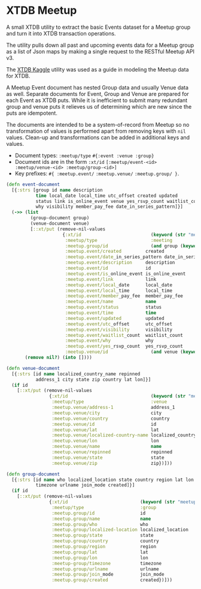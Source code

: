 # XTDB Meetup

A small XTDB utility to extract the basic Events dataset for a Meetup group and turn it into XTDB transaction operations.

The utility pulls down all past and upcoming events data for a Meetup group as a list of Json maps by making a single request to the RESTful Meetup API v3.


The [XTDB Kaggle](https://github.com/xtdb/xtdb-kaggle) utility was used as a guide in modeling the Meetup data for XTDB.

A Meetup Event document has nested Group data and usually Venue data as well. Separate documents for Event, Group and Venue are prepared for each Event as XTDB puts. While it is inefficient to submit many redundant group and venue puts it relieves us of determining which are new since the puts are idempotent.

The documents are intended to be a system-of-record from Meetup so no transformation of values is performed apart from removing keys with `nil` values. Clean-up and transformations can be added in additional keys and values.

- Document types: `:meetup/type` `#{:event :venue :group}`
- Document ids are in the form `:xt/id` `[:meetup/event-<id> :meetup/venue-<id> :meetup/group-<id>]`
- Key prefixes: `#{ :meetup.event/` `:meetup.venue/` `:meetup.group/ }`.
```clojure
(defn event-document
  [{:strs [group id name description
           time local_date local_time utc_offset created updated
           status link is_online_event venue yes_rsvp_count waitlist_count
           why visibility member_pay_fee date_in_series_pattern]}]
  (->> (list
         (group-document group)
         (venue-document venue)
         [::xt/put (remove-nil-values
                     {:xt/id                          (keyword (str "meetup/meeting-" id))
                      :meetup/type                    :meeting
                      :meetup.group/id                (and group (keyword (str "meetup/group-" (group "id"))))
                      :meetup.event/created         created
                      :meetup.event/date_in_series_pattern date_in_series_pattern
                      :meetup.event/description     description
                      :meetup.event/id              id
                      :meetup.event/is_online_event is_online_event
                      :meetup.event/link            link
                      :meetup.event/local_date      local_date
                      :meetup.event/local_time      local_time
                      :meetup.event/member_pay_fee  member_pay_fee
                      :meetup.event/name            name
                      :meetup.event/status          status
                      :meetup.event/time            time
                      :meetup.event/updated         updated
                      :meetup.event/utc_offset      utc_offset
                      :meetup.event/visibility      visibility
                      :meetup.event/waitlist_count  waitlist_count
                      :meetup.event/why             why
                      :meetup.event/yes_rsvp_count  yes_rsvp_count
                      :meetup.venue/id                (and venue (keyword (str "meetup/venue-" (venue "id"))))})])
       (remove nil?) (into [])))
```



```clojure
(defn venue-document
  [{:strs [id name localized_country_name repinned
           address_1 city state zip country lat lon]}]
  (if id
    [::xt/put (remove-nil-values
                {:xt/id                               (keyword (str "meetup/venue-" id))
                 :meetup/type                         :venue
                 :meetup.venue/address-1              address_1
                 :meetup.venue/city                   city
                 :meetup.venue/country                country
                 :meetup.venue/id                     id
                 :meetup.venue/lat                    lat
                 :meetup.venue/localized-country-name localized_country_name
                 :meetup.venue/lon                    lon
                 :meetup.venue/name                   name
                 :meetup.venue/repinned               repinned
                 :meetup.venue/state                  state
                 :meetup.venue/zip                    zip})]))
```
```clojure
(defn group-document
  [{:strs [id name who localized_location state country region lat lon
           timezone urlname join_mode created]}]
  (if id
    [::xt/put (remove-nil-values
                {:xt/id                           (keyword (str "meetup/group-" id))
                 :meetup/type                     :group
                 :meetup.group/id                 id
                 :meetup.group/name               name
                 :meetup.group/who                who
                 :meetup.group/localized-location localized_location
                 :meetup.group/state              state
                 :meetup.group/country            country
                 :meetup.group/region             region
                 :meetup.group/lat                lat
                 :meetup.group/lon                lon
                 :meetup-group/timezone           timezone
                 :meetup.group/urlname            urlname
                 :meetup.group/join_mode          join_mode
                 :meetup.group/created            created})]))
```